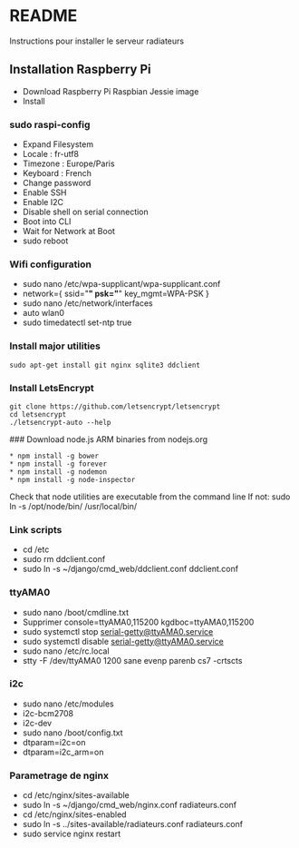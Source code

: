 # README #

Instructions pour installer le serveur radiateurs

## Installation Raspberry Pi ##

* Download Raspberry Pi Raspbian Jessie image
* Install

### sudo raspi-config
* Expand Filesystem
* Locale : fr-utf8
* Timezone : Europe/Paris
* Keyboard : French
* Change password
* Enable SSH
* Enable I2C
* Disable shell on serial connection
* Boot into CLI
* Wait for Network at Boot
* sudo reboot

### Wifi configuration
* sudo nano /etc/wpa-supplicant/wpa-supplicant.conf
* network={
        ssid="****"
        psk="****"
        key_mgmt=WPA-PSK
}
* sudo nano /etc/network/interfaces
* auto wlan0
* sudo timedatectl set-ntp true

### Install major utilities
```
sudo apt-get install git nginx sqlite3 ddclient
```

### Install LetsEncrypt
```
git clone https://github.com/letsencrypt/letsencrypt
cd letsencrypt
./letsencrypt-auto --help
```


### Download node.js ARM binaries from nodejs.org
```
* npm install -g bower
* npm install -g forever
* npm install -g nodemon
* npm install -g node-inspector
```

Check that node utilities are executable from the command line
If not: sudo ln -s /opt/node/bin/<executable> /usr/local/bin/<executable>


### Link scripts
* cd /etc
* sudo rm ddclient.conf
* sudo ln -s ~/django/cmd_web/ddclient.conf ddclient.conf


### ttyAMA0
* sudo nano /boot/cmdline.txt
* Supprimer console=ttyAMA0,115200 kgdboc=ttyAMA0,115200
* sudo systemctl stop serial-getty@ttyAMA0.service
* sudo systemctl disable serial-getty@ttyAMA0.service
* sudo nano /etc/rc.local
* stty -F /dev/ttyAMA0 1200 sane evenp parenb cs7 -crtscts

### i2c
* sudo nano /etc/modules
* i2c-bcm2708 
* i2c-dev
* sudo nano /boot/config.txt
* dtparam=i2c=on
* dtparam=i2c_arm=on

### Parametrage de nginx
* cd /etc/nginx/sites-available
* sudo ln -s ~/django/cmd_web/nginx.conf radiateurs.conf
* cd /etc/nginx/sites-enabled
* sudo ln -s ../sites-available/radiateurs.conf radiateurs.conf
* sudo service nginx restart
